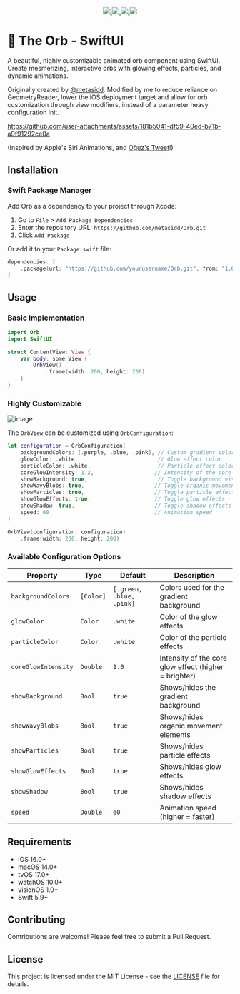 <p align="center">
  <a href="https://github.com/metasidd/Orb">
    <img src="https://img.shields.io/github/v/release/metasidd/Orb?style=flat&label=Swift%20Package%20Index&color=red"/>
  </a>
  <a href="https://github.com/metasidd/Orb/blob/main/LICENSE">
    <img src="https://img.shields.io/github/license/metasidd/Orb?style=flat"/>
  </a>
  <a href="https://swiftpackageindex.com/metasidd/Orb">
    <img src="https://img.shields.io/endpoint?url=https%3A%2F%2Fswiftpackageindex.com%2Fapi%2Fpackages%2Fmetasidd%2FOrb%2Fbadge%3Ftype%3Dplatforms"/>
  </a>
  <a href="https://swiftpackageindex.com/metasidd/Orb">
    <img src="https://img.shields.io/endpoint?url=https%3A%2F%2Fswiftpackageindex.com%2Fapi%2Fpackages%2Fmetasidd%2FOrb%2Fbadge%3Ftype%3Dswift-versions"/>
  </a>
</p>

# 🔮 The Orb - SwiftUI

A beautiful, highly customizable animated orb component using SwiftUI. Create mesmerizing, interactive orbs with glowing effects, particles, and dynamic animations. 

Originally created by [@metasidd](https://github.com/metasidd). Modified by me to reduce reliance on GeometryReader, lower the iOS deployment target and allow for orb customization through view modifiers, instead of a parameter heavy configuration init.

https://github.com/user-attachments/assets/181b5041-df59-40ed-b71b-a9f91292ce0a

(Inspired by Apple's Siri Animations, and [Oğuz's Tweet](https://x.com/oguzyagizkara/status/1853758448166453708)!)

## Installation

### Swift Package Manager

Add Orb as a dependency to your project through Xcode:

1. Go to `File` > `Add Package Dependencies`
2. Enter the repository URL: `https://github.com/metasidd/Orb.git`
3. Click `Add Package`

Or add it to your `Package.swift` file:

```swift
dependencies: [
    .package(url: "https://github.com/yourusername/Orb.git", from: "1.0.0")
]
```

## Usage

### Basic Implementation

```swift
import Orb
import SwiftUI

struct ContentView: View {
    var body: some View {
        OrbView()
            .frame(width: 200, height: 200)
    }
}
```

### Highly Customizable

![image](https://github.com/user-attachments/assets/4b51ca16-889b-4a0a-80e5-9256c51825b8)

The `OrbView` can be customized using `OrbConfiguration`:

```swift
let configuration = OrbConfiguration(
    backgroundColors: [.purple, .blue, .pink], // Custom gradient colors
    glowColor: .white,                         // Glow effect color
    particleColor: .white,                     // Particle effect color
    coreGlowIntensity: 1.2,                   // Intensity of the core glow
    showBackground: true,                      // Toggle background visibility
    showWavyBlobs: true,                      // Toggle organic movement elements
    showParticles: true,                      // Toggle particle effects
    showGlowEffects: true,                    // Toggle glow effects
    showShadow: true,                         // Toggle shadow effects
    speed: 60                                 // Animation speed
)

OrbView(configuration: configuration)
    .frame(width: 200, height: 200)
```

### Available Configuration Options

| Property | Type | Default | Description |
|----------|------|---------|-------------|
| `backgroundColors` | `[Color]` | `[.green, .blue, .pink]` | Colors used for the gradient background |
| `glowColor` | `Color` | `.white` | Color of the glow effects |
| `particleColor` | `Color` | `.white` | Color of the particle effects |
| `coreGlowIntensity` | `Double` | `1.0` | Intensity of the core glow effect (higher = brighter) |
| `showBackground` | `Bool` | `true` | Shows/hides the gradient background |
| `showWavyBlobs` | `Bool` | `true` | Shows/hides organic movement elements |
| `showParticles` | `Bool` | `true` | Shows/hides particle effects |
| `showGlowEffects` | `Bool` | `true` | Shows/hides glow effects |
| `showShadow` | `Bool` | `true` | Shows/hides shadow effects |
| `speed` | `Double` | `60` | Animation speed (higher = faster) |

## Requirements

- iOS 16.0+
- macOS 14.0+
- tvOS 17.0+
- watchOS 10.0+
- visionOS 1.0+
- Swift 5.9+

## Contributing

Contributions are welcome! Please feel free to submit a Pull Request.

## License

This project is licensed under the MIT License - see the [LICENSE](LICENSE) file for details.
